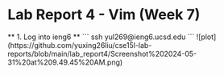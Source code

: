 <h1> Lab Report 4 - Vim (Week 7)</h1>
** 1. Log into ieng6 **
```
ssh yul269@ieng6.ucsd.edu
```
![plot](https://github.com/yuxing26liu/cse15l-lab-reports/blob/main/lab_report4/Screenshot%202024-05-31%20at%209.49.45%20AM.png)
